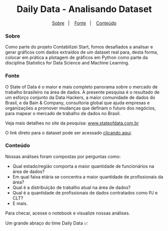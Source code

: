 <h1 align="center">
  Daily Data - Analisando Dataset
</h1>

<p align="center">
  <a href="#-Sobre">Sobre</a>&nbsp;&nbsp;&nbsp;|&nbsp;&nbsp;&nbsp;
  <a href="#Fonte">Fonte</a>&nbsp;&nbsp;&nbsp;|&nbsp;&nbsp;&nbsp;
  <a href="#Conteúdo">Conteúdo</a>
</p>
</p>

<h3 align="left">Sobre</h3>

Como parte do projeto Contabilizei Start, fomos desafiados a analisar e gerar gráficos com dados extraídos de um dataset real para, desta forma, colocar em prática a plotagem de gráficos em Python como parte da disciplina Statistics for Data Science and Machine Learning.

<h3 align="left">Fonte</h3>

O State of Data é o maior e mais completo panorama sobre o mercado de trabalho brasileiro na área de dados. A presente pesquisa é o resultado de um esforço conjunto da Data Hackers, a maior comunidade de dados do Brasil, e da Bain & Company, consultoria global que ajuda empresas e organizações a promover mudanças que definam o futuro dos negócios, para mapear o mercado de trabalho de dados no Brasil.

Veja mais detalhes no site da pesquisa: <a href="www.stateofdata.com.br">www.stateofdata.com.br</a>

O link direto para o dataset pode ser acessado <a href="https://www.kaggle.com/datasets/datahackers/state-of-data-2022">clicando aqui</a>.

<h3 align="left">Conteúdo</h3>

Nossas análises foram compostas por perguntas como:
- Qual estado/região comporta a maior quantidade de funcionários na área de dados?
- Em qual faixa etária se concentra a maior quantidade de profissionais da área?
- Qual é a distribuição de trabalho atual na área de dados?
- Qual é a quantidade de profissionais de dados contratados como PJ e CLT?
- E mais.

Para checar, acesse o notebook e visualize nossas análises.

Um grande abraço do time Daily Data 📈
